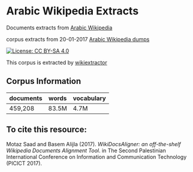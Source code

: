 # Arabic Wikipedia Extracts
Documents extracts from [Arabic Wikipedia](ar.wikipedia.org)

corpus extracts from 20-01-2017 [Arabic Wikipedia dumps](https://dumps.wikimedia.org/arwiki/)

[![License: CC BY-SA 4.0](https://img.shields.io/badge/License-CC%20BY--SA%204.0-lightgrey.svg)](http://creativecommons.org/licenses/by-sa/4.0/)
 
This corpus is extracted by [wikiextractor](https://github.com/attardi/wikiextractor)
  
## Corpus Information

| documents | words | vocabulary |
| --- | --- | --- |
| 459,208 | 83.5M | 4.7M |

## To cite this resource:

Motaz Saad and Basem Alijla (2017). _WikiDocsAligner: an off-the-shelf Wikipedia Documents Alignment Tool_. in The Second Palestinian International Conference on Information and Communication Technology (PICICT 2017). 
